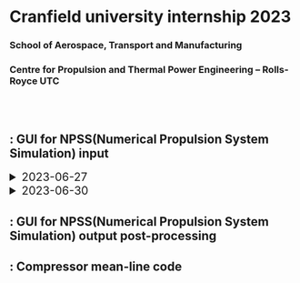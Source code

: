 # Cranfield university internship 2023
### School of Aerospace, Transport and Manufacturing
### Centre for Propulsion and Thermal Power Engineering – Rolls-Royce UTC
<br />
<br />

## :  GUI for NPSS(Numerical Propulsion System Simulation) input

<details>   
<summary style="font-size: 20px;">2023-06-27</summary>

#### Data format : 
1. extension : .map
2. standard : Extracted from Turbomatch Map Library (09/2021) by Christos Nixarlidis.

#### Parsing :
1. Re library
2. fan.map  (PR, Wc depends on the same Nc, each beta)<br />
   beta_Nc_Wc = re.findall(r'beta = (\d+)\s+{\s+Nc =  {(.*?)\}\s+Wc =  {(.*?)}', data, re.DOTALL) <br />
   beta_Nc_PR = re.findall(r'beta = (\d+)\s+{\s+Nc =  {(.*?)\}\s+PR =  {(.*?)}', data, re.DOTALL)

4. turbine.map (dHqT, Wc, each Nc)<br />
   turbine_Nc_dHqT= re.findall(r"Nc\s*=\s*(.*?)\s*{\s*dHqT\s*=\s*{(.*?)}", data, re.DOTALL) <br />
   turbine_Nc_Wc = re.findall(r"Nc\s*=\s*(.*?)\s*{\s*dHqT\s*=.*?\s*Wc\s*=\s*{(.*?)}", data, re.DOTALL)

5. HPC.map ->

#### Plot : 
1. matplotlib
2. Fan.map -> x axis : pressure ratio(PR) , y axis : corrected mass flow(Wc)
3. Turbine.map ->  x axis : dHqT, y axis : corrected mass flow(Wc)
4. HPC.map ->

</details>


<details>   
<summary style="font-size: 20px;">2023-06-30</summary>

#### HPC(High Performance Computing)

#### Data format :
1. HPC.map :
   
   Table TB_Wc(real beta, real Nc){

VIGV = 0 {
    beta = 1  {
		Nc =  {0.5000, 0.5300, 0.5700, 0.6000, 0.6400}
		Wc =  {21.4000, 22.4900, 23.6960, 25.0040, 26.4140}
	}
    beta = 2  {
		Nc =  {0.5000, 0.5300, 0.5700, 0.6000, 0.6400}
		Wc =  {21.3510, 22.4610, 23.6830, 25.0020, 26.4150}
	}
	
}

VIGV = 3 {
    beta = 1  {
		Nc =  {0.5000, 0.5300, 0.5700, 0.6000, 0.6400}
		Wc =  {21.4000, 22.4900, 23.6960, 25.0040, 26.4140}
	}
    beta = 2  {
		Nc =  {0.5000, 0.5300, 0.5700, 0.6000, 0.6400}
		Wc =  {21.3510, 22.4610, 23.6830, 25.0020, 26.4150}
	}
}
}

1. not nested
2. regular

#### Parsing :

1. root window -> load file -> plot window -> VIGV value selection(another window) -> beta selection -> plot
2. Parsed data form(VIGV, beta, Nc, Wc or PR): 
\[('0', '1', '0.5000, 0.5300, 0.5700, 0.6000, 0.6400', '21.4000, 22.4900, 23.6960, 25.0040, 26.4140'),('0', '2', '0.5000, 0.5300, 0.5700, 0.6000, 0.6400', '21.3510, 22.4610, 23.6830, 25.0020, 26.4150'),('3', '1', '0.5000, 0.5300, 0.5700, 0.6000, 0.6400', '21.4000, 22.4900, 23.6960, 25.0040, 26.4140'), ('3', '2', '0.5000, 0.5300, 0.5700, 0.6000, 0.6400', '21.3510, 22.4610, 23.6830, 25.0020, 26.4150')]

3. HPC.map(VIGV, beta, Nc, Wc or PR): 
   vigv_blocks = re.findall(r'(VIGV = \d+ \{.*?\})', data, re.DOTALL)

        beta_Nc_Wc = []
        beta_Nc_PR = []

        # Iterate over each VIGV block
        for block in vigv_blocks:
            # Extract VIGV value
            vigv = re.search(r'VIGV = (\d+)', block).group(1)
            
            # Extract all beta, Nc, Wc within this block
            block_beta_Nc_Wc = re.findall(r'beta = (\d+)\s+{\s+Nc =  {(.*?)\}\s+Wc =  {(.*?)}', data, re.DOTALL)
            # Extract all beta, Nc, PR within this block
            block_beta_Nc_PR = re.findall(r'beta = (\d+)\s+{\s+Nc =  {(.*?)\}\s+PR =  {(.*?)}', data, re.DOTALL)

            # For each beta, Nc, Wc set, append it along with VIGV value to the result
            for beta, nc, wc in block_beta_Nc_Wc:
                beta_Nc_Wc.append((vigv, beta, nc, wc))

            # For each beta, Nc, PR set, append it along with VIGV value to the result
            for beta, nc, pr in block_beta_Nc_PR:
                beta_Nc_PR.append((vigv, beta, nc, pr))

        beta_values = [int(beta) for _, beta, _, _ in beta_Nc_Wc]

4. 2 scroll listboxes cannot be selected in one window for Tkinter.
5. Parameter managing for VIGV -> global plot_window -> condition when plot the new window.

#### Plot :
1. The same as a compressor, Fan.map, except the selection of VIGV value in advance.
 
</details>




## :  GUI for NPSS(Numerical Propulsion System Simulation) output post-processing

## :  Compressor mean-line code
